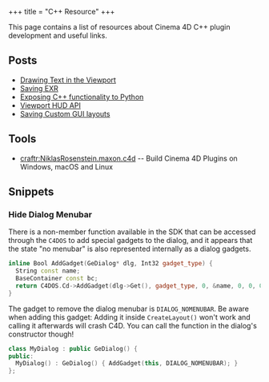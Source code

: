 +++
title = "C++ Resource"
+++

This page contains a list of resources about Cinema 4D C++ plugin development
and useful links.

## Posts

- [Drawing Text in the Viewport](https://c4dprogramming.wordpress.com/2012/11/20/drawing-text-in-the-viewport/)
- [Saving EXR](http://www.plugincafe.com/forum/forum_posts.asp?TID=12112)
- [Exposing C++ functionality to Python](http://www.plugincafe.com/forum/forum_posts.asp?TID=12865&PID=50965#50965)
- [Viewport HUD API](http://www.plugincafe.com/forum/forum_posts.asp?TID=11764&PID=46315#46315)
- [Saving Custom GUI layouts](http://www.plugincafe.com/forum/forum_posts.asp?TID=12927)

## Tools

- [craftr:NiklasRosenstein.maxon.c4d](https://github.com/craftr-build/NiklasRosenstein.maxon.c4d)
  -- Build Cinema 4D Plugins on Windows, macOS and Linux

## Snippets

### Hide Dialog Menubar

There is a non-member function available in the SDK that can be accessed
through the `C4DOS` to add special gadgets to the dialog, and it appears
that the state "no menubar" is also represented internally as a dialog
gadgets.

```cpp
inline Bool AddGadget(GeDialog* dlg, Int32 gadget_type) {
  String const name;
  BaseContainer const bc;
  return C4DOS.Cd->AddGadget(dlg->Get(), gadget_type, 0, &name, 0, 0, 0, 0, &bc, nullptr);
}
```

The gadget to remove the dialog menubar is `DIALOG_NOMENUBAR`. Be aware
when adding this gadget: Adding it inside `CreateLayout()` won't work
and calling it afterwards will crash C4D. You can call the function
in the dialog's constructor though!

```cpp
class MyDialog : public GeDialog() {
public:
  MyDialog() : GeDialog() { AddGadget(this, DIALOG_NOMENUBAR); }
};
```
